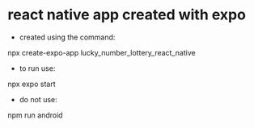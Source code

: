 # react native app created with expo

- created using the command:

npx create-expo-app lucky_number_lottery_react_native

- to run use:

npx expo start

- do not use:

npm run android